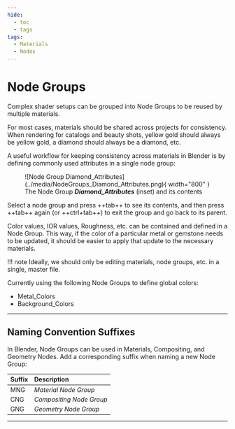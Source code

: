 ```yaml
---
hide:
  - toc
  - tags
tags:
  - Materials
  - Nodes
---
```


# **Node Groups**
Complex shader setups can be grouped into Node Groups to be reused by multiple materials.

For most cases, materials should be shared across projects for consistency.
When rendering for catalogs and beauty shots, yellow gold should always be yellow gold, a diamond should always be a diamond, etc.

A useful workflow for keeping consistency across materials in Blender is by defining commonly used attributes in a single node group:

<figure markdown="span">
  ![Node Group Diamond_Attributes](../media/NodeGroups_Diamond_Attributes.png){ width="800" }
  <figcaption>The Node Group <em><strong>Diamond_Attributes</strong></em> (inset) and its contents</figcaption>
</figure>

Select a node group and press ++tab++ to see its contents, and then press ++tab++ again (or ++ctrl+tab++) to exit the group and go back to its parent.


Color values, IOR values, Roughness, etc. can be contained and defined in a Node Group.
This way, if the color of a particular metal or gemstone needs to be updated, it should be easier to apply that update to the necessary materials.


!!! note
    Ideally, we should only be editing materials, node groups, etc. in a single, master file.

Currently using the following Node Groups to define global colors:

- Metal_Colors
- Background_Colors

---

## **Naming Convention Suffixes**
In Blender, Node Groups can be used in Materials, Compositing, and Geometry Nodes.
Add a corresponding suffix when naming a new Node Group:

| Suffix  | Description              |
| :------ | :----------------------- |
| MNG     | *Material Node Group*    |
| CNG     | *Compositing Node Group* |
| GNG     | *Geometry Node Group*    |




---
